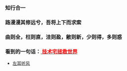 ### 知行合一

### 路漫漫其修远兮，吾将上下而求索

### 曲则全，枉则直，洼则盈，敝则新，少则得，多则惑



### 看到的一句话：<a href="https://bbs.mihoyo.com/ys/" target="_blank"><font color='red'> 技术宅拯救世界</font><a/>



- [左耳听风](左耳听风.md)

